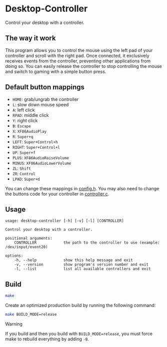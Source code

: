 # Desktop-Controller

Control your desktop with a controller.

## The way it work

This program allows you to control the mouse using the left pad of your
controller and scroll with the right pad. Once connected, it exclusively
receives events from the controller, preventing other applications from doing
so. You can easily release the controller to stop controlling the mouse and
switch to gaming with a simple button press.

## Default button mappings

- `HOME`: grab/ungrab the controller
- `L`: slow down mouse speed
- `A`: left click
- `RPAD`: middle click
- `Y`: right click
- `B`: `Escape`
- `X`: `XF86AudioPlay`
- `R`: `Super+q`
- `LEFT`: `Super+Control+h`
- `RIGHT`: `Super+Control+l`
- `UP`: `Super+f`
- `PLUS`: `XF86AudioRaiseVolume`
- `MINUS`: `XF86AudioLowerVolume`
- `ZL`: `Shift`
- `ZR`: `Control`
- `LPAD`: `Super+d`

You can change these mappings in [config.h](src/config.h).
You may also need to change the buttons code for your controller in
[controller.c](src/controller.c).

## Usage

```
usage: desktop-controller [-h] [-v] [-l] [CONTROLLER]

Control your desktop with a controller.

positional arguments:
    CONTROLLER            the path to the controller to use (example: /dev/input/event20)

options:
    -h, --help            show this help message and exit
    -v, --version         show program's version number and exit
    -l, --list            list all available controllers and exit
```

## Build

```sh
make
```

Create an optimized production build by running the following command:
```sh
make BUILD_MODE=release
```
> [!WARNING]
> If you build and then you build with `BUILD_MODE=release`, you must force make
> to rebuild everything by adding `-B`.
